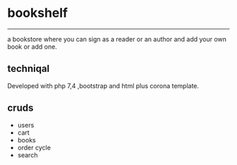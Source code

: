 # bookshelf

---

a bookstore where you can sign as a reader or an author and add your own book or add one.

## techniqal

Developed with php 7,4 ,bootstrap and html plus corona template.

## cruds

- users
- cart
- books
- order cycle
- search
